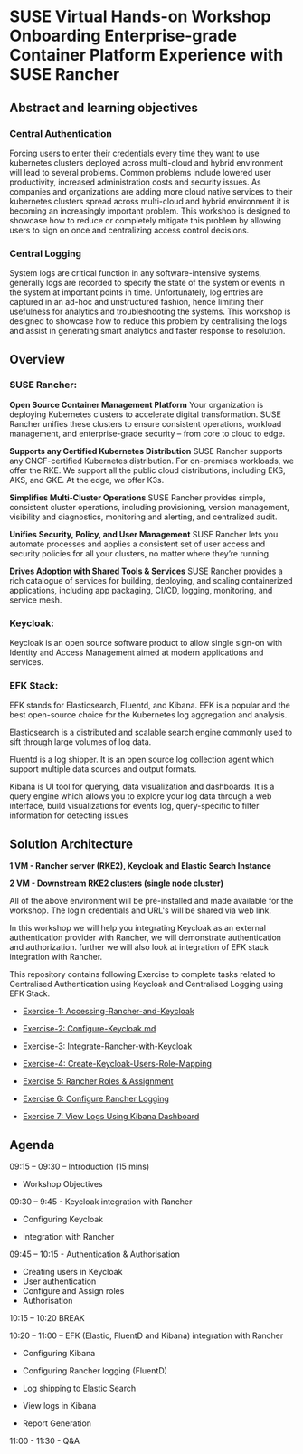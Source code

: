 # **SUSE Virtual Hands-on Workshop Onboarding Enterprise-grade Container Platform Experience with SUSE Rancher**



## Abstract and learning objectives

### Central Authentication

Forcing users to enter their credentials every time they want to use kubernetes clusters deployed across multi-cloud and hybrid environment will lead to several problems. Common problems include lowered user productivity, increased administration costs and security issues.
As companies and organizations are adding more cloud native services to their kubernetes clusters spread across multi-cloud and hybrid environment it is becoming an increasingly important problem.
This workshop is designed to showcase how to reduce or completely mitigate this problem by allowing users to sign on once and centralizing access control decisions.

### Central Logging

System logs are critical function in any software-intensive systems, generally logs are recorded to specify the state of the system or events in the system at important points in time. Unfortunately, log entries are captured in an ad-hoc and unstructured fashion, hence limiting their usefulness for
analytics and troubleshooting the systems. This workshop is designed to showcase how to reduce this problem by centralising the logs and assist in generating smart analytics and faster response to resolution.



## Overview

### SUSE Rancher:

**Open Source Container Management Platform**
Your organization is deploying Kubernetes clusters to accelerate digital transformation. SUSE Rancher unifies these clusters to ensure consistent operations, workload management, and enterprise-grade security – from core to cloud to edge.

**Supports any Certified Kubernetes Distribution**
SUSE Rancher supports any CNCF-certified Kubernetes distribution. For on-premises workloads, we offer the RKE. We support all the public cloud distributions, including EKS, AKS, and GKE. At the edge, we offer K3s.

**Simplifies Multi-Cluster Operations**
SUSE Rancher provides simple, consistent cluster operations, including provisioning, version management, visibility and diagnostics, monitoring and alerting, and centralized audit.

**Unifies Security, Policy, and User Management**
SUSE Rancher lets you automate processes and applies a consistent set of user access and security policies for all your clusters, no matter where they’re running.

**Drives Adoption with Shared Tools & Services**
SUSE Rancher provides a rich catalogue of services for building, deploying, and scaling containerized applications, including app packaging, CI/CD, logging, monitoring, and service mesh.

### Keycloak:

Keycloak is an open source software product to allow single sign-on with Identity and Access Management aimed at modern applications and services.

### EFK Stack:

EFK stands for Elasticsearch, Fluentd, and Kibana. EFK is a popular and the best open-source choice for the Kubernetes log aggregation and analysis.

Elasticsearch is a distributed and scalable search engine commonly used to sift through large volumes of log data.

Fluentd is a log shipper. It is an open source log collection agent which support multiple data sources and output formats.

Kibana is UI tool for querying, data visualization and dashboards. It is a query engine which allows you to explore your log data through a web interface, build visualizations for events log, query-specific to filter information for detecting issues



## Solution Architecture

**1 VM - Rancher server (RKE2), Keycloak and Elastic Search Instance**

**2 VM - Downstream RKE2 clusters (single node cluster)**

All of the above environment will be pre-installed and made available for the workshop. The login credentials and URL's will be shared via web link.

In this workshop we will help you integrating Keycloak as an external authentication provider with Rancher, we will demonstrate authentication and authorization. further we will also look at integration of EFK stack integration with Rancher.



This repository contains following Exercise to complete tasks related to Centralised Authentication using Keycloak and Centralised Logging using EFK Stack.

- [Exercise-1: Accessing-Rancher-and-Keycloak](./docs/Exercise-1-Accessing-Rancher-and-Keycloak.md)

- [Exercise-2: Configure-Keycloak.md](./docs/Exercise-2-Configure-Keycloak.md)

- [Exercise-3: Integrate-Rancher-with-Keycloak](./docs/Exercise-3-Integrate-Rancher-with-Keycloak.md)

- [Exercise-4: Create-Keycloak-Users-Role-Mapping](./docs/Exercise-4-Create-Keycloak-Users-Role-Mapping.md)

- [Exercise 5: Rancher Roles & Assignment](./docs/Exercise-5-Rancher-Role-Assignment-and-RBAC.md)

- [Exercise 6: Configure Rancher Logging](./docs/Exercise-6-Configure-Rancher-Logging.md)

- [Exercise 7: View Logs Using Kibana Dashboard](./docs/Exercise-7-View-Logs-Using-Kibana-Dashboard.md)

  

## Agenda

09:15 – 09:30 – Introduction (15 mins)

- Workshop Objectives

09:30 – 9:45 - Keycloak integration with Rancher

- Configuring Keycloak

- Integration with Rancher


09:45 – 10:15 - Authentication & Authorisation

- Creating users in Keycloak
- User authentication
- Configure and Assign roles
- Authorisation

10:15 – 10:20 BREAK

10:20 – 11:00 – EFK (Elastic, FluentD and Kibana) integration with Rancher

- Configuring Kibana

- Configuring Rancher logging (FluentD)

- Log shipping to Elastic Search

- View logs in Kibana

- Report Generation


11:00 - 11:30 - Q&A